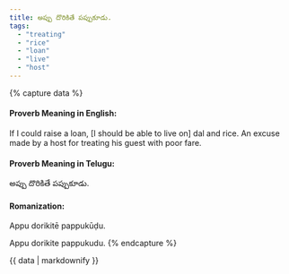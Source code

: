 ```yaml
---
title: అప్పు దొరికితే పప్పుకూడు.
tags:
  - "treating"
  - "rice"
  - "loan"
  - "live"
  - "host"
---
```


{% capture data %}
#### Proverb Meaning in English:
If I could raise a loan, [I should be able to live on] dal and rice.
An excuse made by a host for treating his guest with poor fare.

#### Proverb Meaning in Telugu:
అప్పు దొరికితే పప్పుకూడు.

#### Romanization:
Appu dorikitē pappukūḍu.

Appu dorikite pappukudu.
{% endcapture %}

{{ data | markdownify }}

